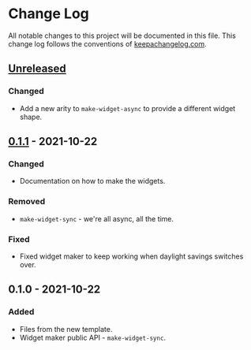 # Change Log
All notable changes to this project will be documented in this file. This change log follows the conventions of [keepachangelog.com](http://keepachangelog.com/).

## [Unreleased]
### Changed
- Add a new arity to `make-widget-async` to provide a different widget shape.

## [0.1.1] - 2021-10-22
### Changed
- Documentation on how to make the widgets.

### Removed
- `make-widget-sync` - we're all async, all the time.

### Fixed
- Fixed widget maker to keep working when daylight savings switches over.

## 0.1.0 - 2021-10-22
### Added
- Files from the new template.
- Widget maker public API - `make-widget-sync`.

[Unreleased]: https://github.com/your-name/lab3/compare/0.1.1...HEAD
[0.1.1]: https://github.com/your-name/lab3/compare/0.1.0...0.1.1
